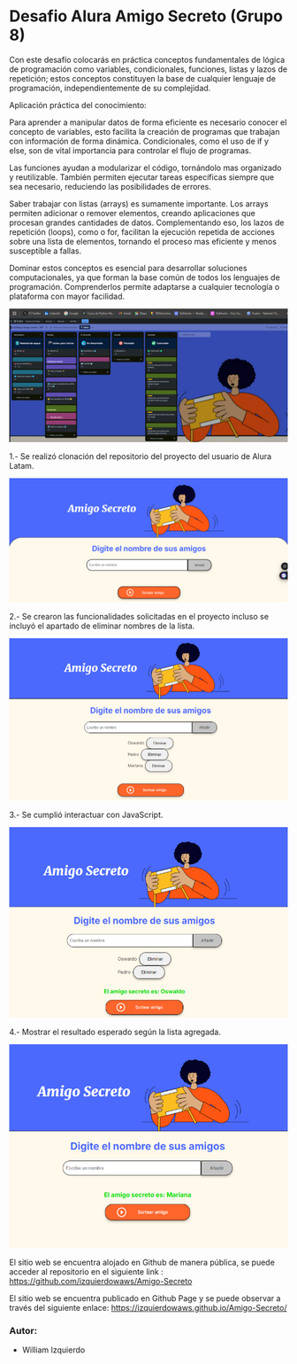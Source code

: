 # Desafio Alura Amigo Secreto (Grupo 8)

Con este desafío colocarás en práctica conceptos fundamentales de lógica de programación como variables, condicionales, funciones, listas y lazos de repetición; estos conceptos constituyen la base de cualquier lenguaje de programación, independientemente de su complejidad.

Aplicación práctica del conocimiento:

Para aprender a manipular datos de forma eficiente es necesario conocer el concepto de variables, esto facilita la creación de programas que trabajan con información de forma dinámica. Condicionales, como el uso de if y else, son de vital importancia para controlar el flujo de programas.

Las funciones ayudan a modularizar el código, tornándolo mas organizado y reutilizable. También permiten ejecutar tareas específicas siempre que sea necesario, reduciendo las posibilidades de errores.

Saber trabajar con listas (arrays) es sumamente importante. Los arrays permiten adicionar o remover elementos, creando aplicaciones que procesan grandes cantidades de datos. Complementando eso, los lazos de repetición (loops), como o for, facilitan la ejecución repetida de acciones sobre una lista de elementos, tornando el proceso mas eficiente y menos susceptible a fallas.

Dominar estos conceptos es esencial para desarrollar soluciones computacionales, ya que forman la base común de todos los lenguajes de programación. Comprenderlos permite adaptarse a cualquier tecnología o plataforma con mayor facilidad.

![alt text](assets/img05.png)

1.- Se realizó clonación del repositorio del proyecto del usuario de Alura Latam.

![alt text](assets/img01.png)


2.- Se crearon las funcionalidades solicitadas en el proyecto incluso se incluyó el apartado de eliminar nombres de la lista.

![alt text](assets/img02.png)


3.- Se cumplió interactuar con JavaScript.

![alt text](assets/img03.png)


4.- Mostrar el resultado esperado según la lista agregada.
 
![alt text](assets/img04.png)



El sitio web se encuentra alojado en Github de manera pública, se puede 
acceder al repositorio en el siguiente link : https://github.com/izquierdowaws/Amigo-Secreto


El sitio web se encuentra publicado en Github Page y se puede observar a través
del siguiente enlace: https://izquierdowaws.github.io/Amigo-Secreto/



### Autor:
- William Izquierdo